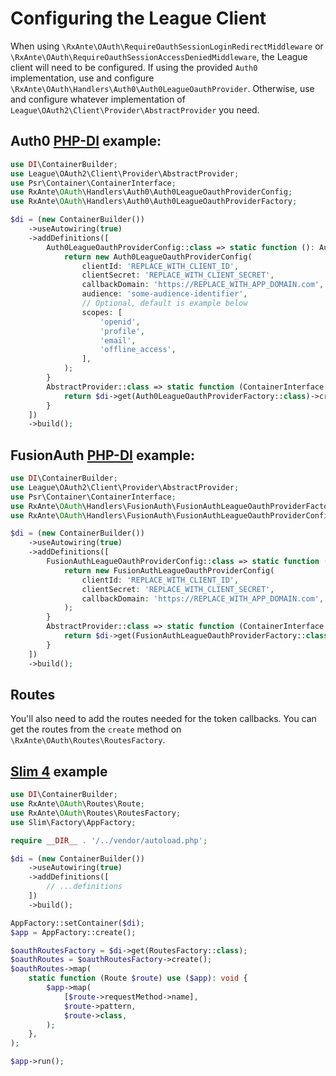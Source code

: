 # Configuring the League Client

When using `\RxAnte\OAuth\RequireOauthSessionLoginRedirectMiddleware` or `\RxAnte\OAuth\RequireOauthSessionAccessDeniedMiddleware`, the League client will need to be configured. If using the provided `Auth0` implementation, use and configure `\RxAnte\OAuth\Handlers\Auth0\Auth0LeagueOauthProvider`. Otherwise, use and configure whatever implementation of `League\OAuth2\Client\Provider\AbstractProvider` you need.

## Auth0 [PHP-DI](https://php-di.org) example:

```php
use DI\ContainerBuilder;
use League\OAuth2\Client\Provider\AbstractProvider;
use Psr\Container\ContainerInterface;
use RxAnte\OAuth\Handlers\Auth0\Auth0LeagueOauthProviderConfig;
use RxAnte\OAuth\Handlers\Auth0\Auth0LeagueOauthProviderFactory;

$di = (new ContainerBuilder())
    ->useAutowiring(true)
    ->addDefinitions([
        Auth0LeagueOauthProviderConfig::class => static function (): Auth0LeagueOauthProviderConfig {
            return new Auth0LeagueOauthProviderConfig(
                clientId: 'REPLACE_WITH_CLIENT_ID',
                clientSecret: 'REPLACE_WITH_CLIENT_SECRET',
                callbackDomain: 'https://REPLACE_WITH_APP_DOMAIN.com',
                audience: 'some-audience-identifier',
                // Optional, default is example below
                scopes: [
                    'openid',
                    'profile',
                    'email',
                    'offline_access',
                ],
            );
        }
        AbstractProvider::class => static function (ContainerInterface $di) {
            return $di->get(Auth0LeagueOauthProviderFactory::class)->create();
        }
    ])
    ->build();
```

## FusionAuth [PHP-DI](https://php-di.org) example:

```php
use DI\ContainerBuilder;
use League\OAuth2\Client\Provider\AbstractProvider;
use Psr\Container\ContainerInterface;
use RxAnte\OAuth\Handlers\FusionAuth\FusionAuthLeagueOauthProviderFactory;
use RxAnte\OAuth\Handlers\FusionAuth\FusionAuthLeagueOauthProviderConfig;

$di = (new ContainerBuilder())
    ->useAutowiring(true)
    ->addDefinitions([
        FusionAuthLeagueOauthProviderConfig::class => static function (): FusionAuthLeagueOauthProviderConfig {
            return new FusionAuthLeagueOauthProviderConfig(
                clientId: 'REPLACE_WITH_CLIENT_ID',
                clientSecret: 'REPLACE_WITH_CLIENT_SECRET',
                callbackDomain: 'https://REPLACE_WITH_APP_DOMAIN.com',
            );
        }
        AbstractProvider::class => static function (ContainerInterface $di) {
            return $di->get(FusionAuthLeagueOauthProviderFactory::class)->create();
        }
    ])
    ->build();
```

## Routes

You'll also need to add the routes needed for the token callbacks. You can get the routes from the `create` method on `\RxAnte\OAuth\Routes\RoutesFactory`.

## [Slim 4](https://www.slimframework.com) example

```php
use DI\ContainerBuilder;
use RxAnte\OAuth\Routes\Route;
use RxAnte\OAuth\Routes\RoutesFactory;
use Slim\Factory\AppFactory;

require __DIR__ . '/../vendor/autoload.php';

$di = (new ContainerBuilder())
    ->useAutowiring(true)
    ->addDefinitions([
        // ...definitions
    ])
    ->build();

AppFactory::setContainer($di);
$app = AppFactory::create();

$oauthRoutesFactory = $di->get(RoutesFactory::class);
$oauthRoutes = $oauthRoutesFactory->create();
$oauthRoutes->map(
    static function (Route $route) use ($app): void {
        $app->map(
            [$route->requestMethod->name],
            $route->pattern,
            $route->class,
        );
    },
);

$app->run();
```
